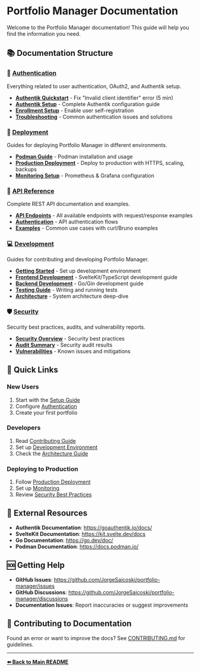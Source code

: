 # Portfolio Manager Documentation

Welcome to the Portfolio Manager documentation! This guide will help you find the information you need.

## 📚 Documentation Structure

### 🔐 [Authentication](authentication/)
Everything related to user authentication, OAuth2, and Authentik setup.

- **[Authentik Quickstart](authentication/authentik-quickstart.md)** - Fix "Invalid client identifier" error (5 min)
- **[Authentik Setup](authentication/authentik-setup.md)** - Complete Authentik configuration guide
- **[Enrollment Setup](authentication/enrollment-setup.md)** - Enable user self-registration
- **[Troubleshooting](authentication/troubleshooting.md)** - Common authentication issues and solutions

### 🚀 [Deployment](deployment/)
Guides for deploying Portfolio Manager in different environments.

- **[Podman Guide](deployment/podman.md)** - Podman installation and usage
- **[Production Deployment](deployment/production.md)** - Deploy to production with HTTPS, scaling, backups
- **[Monitoring Setup](deployment/monitoring.md)** - Prometheus & Grafana configuration

### 📡 [API Reference](api/)
Complete REST API documentation and examples.

- **[API Endpoints](api/endpoints.md)** - All available endpoints with request/response examples
- **[Authentication](api/authentication.md)** - API authentication flows
- **[Examples](api/examples.md)** - Common use cases with curl/Bruno examples

### 💻 [Development](development/)
Guides for contributing and developing Portfolio Manager.

- **[Getting Started](development/getting-started.md)** - Set up development environment
- **[Frontend Development](development/frontend.md)** - SvelteKit/TypeScript development guide
- **[Backend Development](development/backend.md)** - Go/Gin development guide
- **[Testing Guide](development/testing.md)** - Writing and running tests
- **[Architecture](development/architecture.md)** - System architecture deep-dive

### 🛡️ [Security](security/)
Security best practices, audits, and vulnerability reports.

- **[Security Overview](security/overview.md)** - Security best practices
- **[Audit Summary](security/audit-summary.md)** - Security audit results
- **[Vulnerabilities](security/vulnerabilities.md)** - Known issues and mitigations

## 🚀 Quick Links

### New Users
1. Start with the [Setup Guide](../SETUP.md)
2. Configure [Authentication](authentication/authentik-quickstart.md)
3. Create your first portfolio

### Developers
1. Read [Contributing Guide](../CONTRIBUTING.md)
2. Set up [Development Environment](development/getting-started.md)
3. Check the [Architecture Guide](development/architecture.md)

### Deploying to Production
1. Follow [Production Deployment](deployment/production.md)
2. Set up [Monitoring](deployment/monitoring.md)
3. Review [Security Best Practices](security/overview.md)

## 📖 External Resources

- **Authentik Documentation**: https://goauthentik.io/docs/
- **SvelteKit Documentation**: https://kit.svelte.dev/docs
- **Go Documentation**: https://go.dev/doc/
- **Podman Documentation**: https://docs.podman.io/

## 🆘 Getting Help

- **GitHub Issues**: https://github.com/JorgeSaicoski/portfolio-manager/issues
- **GitHub Discussions**: https://github.com/JorgeSaicoski/portfolio-manager/discussions
- **Documentation Issues**: Report inaccuracies or suggest improvements

## 📝 Contributing to Documentation

Found an error or want to improve the docs? See [CONTRIBUTING.md](../CONTRIBUTING.md) for guidelines.

---

**[⬅️ Back to Main README](../README.md)**
